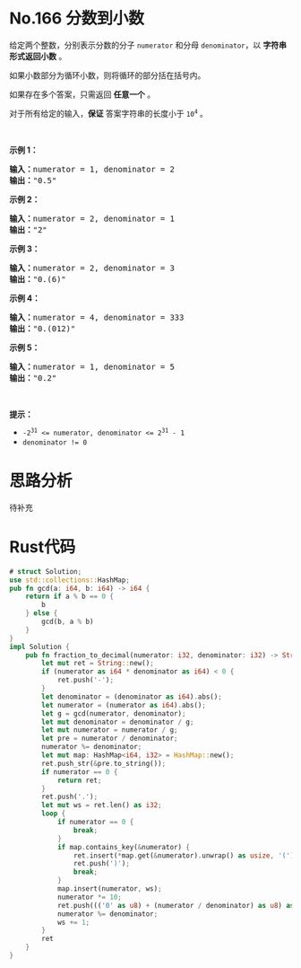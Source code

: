# No.166 分数到小数
<p>给定两个整数，分别表示分数的分子&nbsp;<code>numerator</code> 和分母 <code>denominator</code>，以 <strong>字符串形式返回小数</strong> 。</p>

<p>如果小数部分为循环小数，则将循环的部分括在括号内。</p>

<p class="MachineTrans-lang-zh-CN">如果存在多个答案，只需返回 <strong>任意一个</strong> 。</p>

<p class="MachineTrans-lang-zh-CN">对于所有给定的输入，<strong>保证</strong> 答案字符串的长度小于 <code>10<sup>4</sup></code> 。</p>

<p>&nbsp;</p>

<p><strong>示例 1：</strong></p>

<pre><strong>输入：</strong>numerator = 1, denominator = 2
<strong>输出：</strong>"0.5"
</pre>

<p><strong>示例 2：</strong></p>

<pre><strong>输入：</strong>numerator = 2, denominator = 1
<strong>输出：</strong>"2"
</pre>

<p><strong>示例 3：</strong></p>

<pre><strong>输入：</strong>numerator = 2, denominator = 3
<strong>输出：</strong>"0.(6)"
</pre>

<p><strong>示例 4：</strong></p>

<pre><strong>输入：</strong>numerator = 4, denominator = 333
<strong>输出：</strong>"0.(012)"
</pre>

<p><strong>示例 5：</strong></p>

<pre><strong>输入：</strong>numerator = 1, denominator = 5
<strong>输出：</strong>"0.2"
</pre>

<p>&nbsp;</p>

<p><strong>提示：</strong></p>

<ul>
	<li><code>-2<sup>31</sup> &lt;=&nbsp;numerator, denominator &lt;= 2<sup>31</sup> - 1</code></li>
	<li><code>denominator != 0</code></li>
</ul>

# 思路分析

待补充

# Rust代码
```rust
# struct Solution;
use std::collections::HashMap;
pub fn gcd(a: i64, b: i64) -> i64 {
    return if a % b == 0 {
        b
    } else {
        gcd(b, a % b)
    }
}
impl Solution {
    pub fn fraction_to_decimal(numerator: i32, denominator: i32) -> String {
        let mut ret = String::new();
        if (numerator as i64 * denominator as i64) < 0 {
            ret.push('-');
        }
        let denominator = (denominator as i64).abs();
        let numerator = (numerator as i64).abs();
        let g = gcd(numerator, denominator);
        let mut denominator = denominator / g;
        let mut numerator = numerator / g;
        let pre = numerator / denominator;
        numerator %= denominator;
        let mut map: HashMap<i64, i32> = HashMap::new();
        ret.push_str(&pre.to_string());
        if numerator == 0 {
            return ret;
        }
        ret.push('.');
        let mut ws = ret.len() as i32;
        loop {
            if numerator == 0 {
                break;
            }
            if map.contains_key(&numerator) {
                ret.insert(*map.get(&numerator).unwrap() as usize, '(');
                ret.push(')');
                break;
            }
            map.insert(numerator, ws);
            numerator *= 10;
            ret.push((('0' as u8) + (numerator / denominator) as u8) as char);
            numerator %= denominator;
            ws += 1;
        }
        ret
    }
}
```
